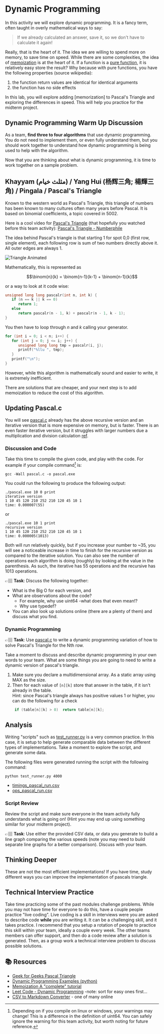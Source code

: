 # Dynamic Programming

In this activity we will explore dynamic programming. It is a fancy term, often taught in overly mathematical ways to say:

> If we already calculated an answer, save it, so we don't have to calculate it again!

Really, that is the heart of it. The idea we are willing to spend more on memory, to save time on speed. While there are some complexities, 
the idea of [memoization] is at the heart of it. If a function is a [pure function], it is relatively easy store the result? 
Why because with pure functions, you have the following properties (source wikipedia):

1. the function return values are identical for identical arguments 
2. the function has no side effects 

In this lab, you will explore adding [memorization] to Pascal's Triangle and exploring the differences
in speed. This will help you practice for the midterm project. 


## Dynamic Programming Warm Up Discussion

As a team, **find three to four algorithms** that use dynamic programming. You do not need to implement them, or even fully understand them, but you should work together to understand how dynamic programming is being used to help with the algorithm. 

Now that you are thinking about what is dynamic programming, it is time to work together on a sample problem.


## Khayyam (مثلث خیام) / Yang Hui (杨辉三角; 楊輝三角) / Pingala / Pascal's Triangle

Known to the western world as Pascal's Triangle, this triangle of numbers has been known to many cultures often many years before Pascal. It is based on binomial coefficients, a topic covered in 5002. 

Here is a cool video for [Pascal's Triangle] (that hopefully you watched before this team activity): [Pascal's Triangle - Numberphile]

The idea behind Pascal's triangle is that starting 1 for spot 0,0 (first row, single element), each following row is sum of two numbers directly above it. All outer edges are always 1. 

![Triangle Animated]

Mathematically, this is represented as 


$$\binom{n}{k} = \binom{n-1}{k-1} + \binom{n-1}{k}$$

or a way to look at it code wise:
```c
unsigned long long pascalr(int n, int k) {
   if (n == k || k == 0)
      return 1;
   else
      return pascalr(n - 1, k) + pascalr(n - 1, k - 1);
}
```

You then have to loop through $n$ and $k$ calling your generator. 
```c
for (int i = 0; i < n; i++) {
   for (int j = 0; j <= i; j++) {              
      unsigned long long tmp = pascalr(i, j);
      printf("%llu ", tmp);
   }
   printf("\n");
}
```

However, while this algorithm is mathematically sound and easier to write, it is extremely inefficient.

There are solutions that are cheaper, and your next step is to add memoization to reduce the cost of this algorithm. 

## Updating Pascal.c
You will see [pascal.c](pascal.c) already has the above recursive version and an iterative version that
is more expensive on memory, but is faster. There is an even faster iterative version, but it struggles with
larger numbers due a multiplication and division calculation [ref](https://en.wikipedia.org/wiki/Binomial_coefficient#In_programming_languages). 

### Discussion and Code 
Take this time to compile the given code, and play with the code. For example if your compile
command[^1^] is:

[^1^]: Depending on if you compile on linux or windows, your warnings may change! This is a difference
in the definition of uint64. You can safely ignore the warning for this team activity, but worth
noting for future reference.



```text
gcc -Wall pascal.c -o pascal.exe
```

You could run the following to produce the following output:

```text
./pascal.exe 10 0 print
iterative version
1 10 45 120 210 252 210 120 45 10 1 
time: 0.000007(55)
```

or

```text
./pascal.exe 10 1 print
recursive version
1 10 45 120 210 252 210 120 45 10 1 
time: 0.000005(1013)
```

Both will run relatively quickly, but if you increase your number to ~35, you will see a noticeable increase in time to finish for the recursive version as compared to the iterative solution. You can also see the number of operations each algorithm is doing (roughly) by looking at the value in the parenthesis. As such, the iterative has 55 operations and the recursive has 1013 operations.

👉🏽 **Task**: Discuss the following together:
* What is the Big O for each version, and 
* What are observations about the code? 
  * For example, why use uint64 -what does that even mean!? 
  * Why use typedef? 
* You can also look up solutions online (there are a plenty of them) and discuss what you find.   



### Dynamic Programming
👉🏽 **Task**: Use [pascal.c](pascal.c) to write a dynamic programming variation of how to solve Pascal's Triangle for the Nth row.

Take a moment to discuss and describe dynamic programming in your own words to your team.  What are some things you are going to need to write a dynamic version of pascal's triangle. 

1. Make sure you declare a multidimensional array. As a static array using MAX as the size.
2. Then for each value of  `[n][k]` store that answer in the table, if it isn't already in the table.   
   Hint: since Pascal's triangle always has positive values 1 or higher, you can do the following for a check
   ```c
    if (table[n][k] > 0)  return table[n][k];
   ```

## Analysis

Writing "scripts" such as [test_runner.py](test_runner.py) is a very common practice. In this case, it is setup to help generate comparable data between the different types of implementations. Take a moment to explore the script, and generate some data. 

The following files were generated running the script with the following command:

```text
python test_runner.py 4000
```

* [timings_pascal_run.csv](timings_pascal_run.csv)
* [ops_pascal_run.csv](ops_pascal_run.csv)


### Script Review
Review the script and make sure everyone in the team activity fully understands what is going on! (Hint you may end up using something similar for your midterm project).

👉🏽 **Task**: Use either the provided CSV data, or data you generate to build a line graph comparing the various speeds (note you  may need to build separate line graphs for a better comparison). Discuss with your team. 


## Thinking Deeper
These are not the most efficient implementations! If you have time, study different ways you can improve the implementation of pascals triangle. 


## Technical Interview Practice
Take time practicing some of the past modules challenge problems. While you may not have time for everyone to do this, have a couple people practice "live coding". Live coding is a skill in interviews were you are asked to describe code **while** you are writing it. It can be a challenging skill, and it takes practice. I recommend that you setup a rotation of people to practice this skill within your team, ideally a couple every week. The other teams members can offer support, and then do a code review after a solution is generated. Then, as a group work a technical interview problem to discuss possible solutions.


## 📚 Resources
* [Geek for Geeks Pascal Triangle](https://www.geeksforgeeks.org/pascal-triangle/)
* [Dynamic Programming Examples (python)](https://www.makeuseof.com/dynamic-programming-tutorial/)
* [Memoization A "complete" tutorial](https://www.geeksforgeeks.org/what-is-memoization-a-complete-tutorial/)
* [Leet Code - Dynamic Programming](https://leetcode.com/tag/dynamic-programming/) -note: sort for easy ones first...
* [CSV to Markdown Converter](https://tableconvert.com/csv-to-markdown) - one of many online


[memoization]: https://en.wikipedia.org/wiki/Memoization
[pure function]: https://en.wikipedia.org/wiki/Pure_function
[Pascal's Triangle - Numberphile]: https://www.youtube.com/watch?v=0iMtlus-afo
[Pascal's Triangle]: https://en.wikipedia.org/wiki/Pascal%27s_triangle
[Triangle Animated]: https://upload.wikimedia.org/wikipedia/commons/0/0d/PascalTriangleAnimated2.gif